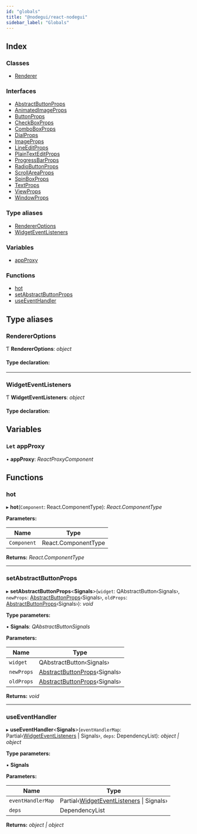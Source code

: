 ```yaml
---
id: "globals"
title: "@nodegui/react-nodegui"
sidebar_label: "Globals"
---
```


## Index

### Classes

* [Renderer](classes/renderer.md)

### Interfaces

* [AbstractButtonProps](interfaces/abstractbuttonprops.md)
* [AnimatedImageProps](interfaces/animatedimageprops.md)
* [ButtonProps](interfaces/buttonprops.md)
* [CheckBoxProps](interfaces/checkboxprops.md)
* [ComboBoxProps](interfaces/comboboxprops.md)
* [DialProps](interfaces/dialprops.md)
* [ImageProps](interfaces/imageprops.md)
* [LineEditProps](interfaces/lineeditprops.md)
* [PlainTextEditProps](interfaces/plaintexteditprops.md)
* [ProgressBarProps](interfaces/progressbarprops.md)
* [RadioButtonProps](interfaces/radiobuttonprops.md)
* [ScrollAreaProps](interfaces/scrollareaprops.md)
* [SpinBoxProps](interfaces/spinboxprops.md)
* [TextProps](interfaces/textprops.md)
* [ViewProps](interfaces/viewprops.md)
* [WindowProps](interfaces/windowprops.md)

### Type aliases

* [RendererOptions](globals.md#rendereroptions)
* [WidgetEventListeners](globals.md#widgeteventlisteners)

### Variables

* [appProxy](globals.md#let-appproxy)

### Functions

* [hot](globals.md#hot)
* [setAbstractButtonProps](globals.md#setabstractbuttonprops)
* [useEventHandler](globals.md#useeventhandler)

## Type aliases

###  RendererOptions

Ƭ **RendererOptions**: *object*

#### Type declaration:

___

###  WidgetEventListeners

Ƭ **WidgetEventListeners**: *object*

#### Type declaration:

## Variables

### `Let` appProxy

• **appProxy**: *ReactProxyComponent*

## Functions

###  hot

▸ **hot**(`Component`: React.ComponentType): *React.ComponentType*

**Parameters:**

Name | Type |
------ | ------ |
`Component` | React.ComponentType |

**Returns:** *React.ComponentType*

___

###  setAbstractButtonProps

▸ **setAbstractButtonProps**<**Signals**>(`widget`: QAbstractButton‹Signals›, `newProps`: [AbstractButtonProps](interfaces/abstractbuttonprops.md)‹Signals›, `oldProps`: [AbstractButtonProps](interfaces/abstractbuttonprops.md)‹Signals›): *void*

**Type parameters:**

▪ **Signals**: *QAbstractButtonSignals*

**Parameters:**

Name | Type |
------ | ------ |
`widget` | QAbstractButton‹Signals› |
`newProps` | [AbstractButtonProps](interfaces/abstractbuttonprops.md)‹Signals› |
`oldProps` | [AbstractButtonProps](interfaces/abstractbuttonprops.md)‹Signals› |

**Returns:** *void*

___

###  useEventHandler

▸ **useEventHandler**<**Signals**>(`eventHandlerMap`: Partial‹[WidgetEventListeners](globals.md#widgeteventlisteners) | Signals›, `deps`: DependencyList): *object | object*

**Type parameters:**

▪ **Signals**

**Parameters:**

Name | Type |
------ | ------ |
`eventHandlerMap` | Partial‹[WidgetEventListeners](globals.md#widgeteventlisteners) &#124; Signals› |
`deps` | DependencyList |

**Returns:** *object | object*
